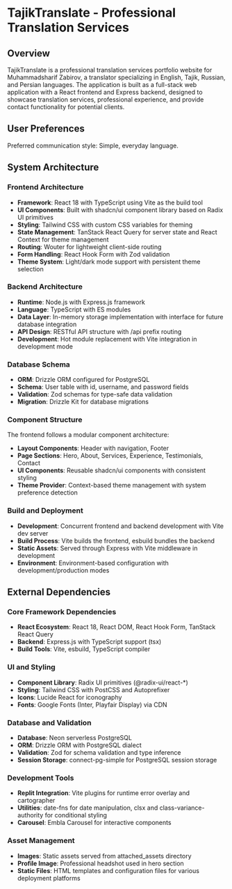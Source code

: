 # TajikTranslate - Professional Translation Services

## Overview

TajikTranslate is a professional translation services portfolio website for Muhammadsharif Zabirov, a translator specializing in English, Tajik, Russian, and Persian languages. The application is built as a full-stack web application with a React frontend and Express backend, designed to showcase translation services, professional experience, and provide contact functionality for potential clients.

## User Preferences

Preferred communication style: Simple, everyday language.

## System Architecture

### Frontend Architecture
- **Framework**: React 18 with TypeScript using Vite as the build tool
- **UI Components**: Built with shadcn/ui component library based on Radix UI primitives
- **Styling**: Tailwind CSS with custom CSS variables for theming
- **State Management**: TanStack React Query for server state and React Context for theme management
- **Routing**: Wouter for lightweight client-side routing
- **Form Handling**: React Hook Form with Zod validation
- **Theme System**: Light/dark mode support with persistent theme selection

### Backend Architecture
- **Runtime**: Node.js with Express.js framework
- **Language**: TypeScript with ES modules
- **Data Layer**: In-memory storage implementation with interface for future database integration
- **API Design**: RESTful API structure with /api prefix routing
- **Development**: Hot module replacement with Vite integration in development mode

### Database Schema
- **ORM**: Drizzle ORM configured for PostgreSQL
- **Schema**: User table with id, username, and password fields
- **Validation**: Zod schemas for type-safe data validation
- **Migration**: Drizzle Kit for database migrations

### Component Structure
The frontend follows a modular component architecture:
- **Layout Components**: Header with navigation, Footer
- **Page Sections**: Hero, About, Services, Experience, Testimonials, Contact
- **UI Components**: Reusable shadcn/ui components with consistent styling
- **Theme Provider**: Context-based theme management with system preference detection

### Build and Deployment
- **Development**: Concurrent frontend and backend development with Vite dev server
- **Build Process**: Vite builds the frontend, esbuild bundles the backend
- **Static Assets**: Served through Express with Vite middleware in development
- **Environment**: Environment-based configuration with development/production modes

## External Dependencies

### Core Framework Dependencies
- **React Ecosystem**: React 18, React DOM, React Hook Form, TanStack React Query
- **Backend**: Express.js with TypeScript support (tsx)
- **Build Tools**: Vite, esbuild, TypeScript compiler

### UI and Styling
- **Component Library**: Radix UI primitives (@radix-ui/react-*)
- **Styling**: Tailwind CSS with PostCSS and Autoprefixer
- **Icons**: Lucide React for iconography
- **Fonts**: Google Fonts (Inter, Playfair Display) via CDN

### Database and Validation
- **Database**: Neon serverless PostgreSQL
- **ORM**: Drizzle ORM with PostgreSQL dialect
- **Validation**: Zod for schema validation and type inference
- **Session Storage**: connect-pg-simple for PostgreSQL session storage

### Development Tools
- **Replit Integration**: Vite plugins for runtime error overlay and cartographer
- **Utilities**: date-fns for date manipulation, clsx and class-variance-authority for conditional styling
- **Carousel**: Embla Carousel for interactive components

### Asset Management
- **Images**: Static assets served from attached_assets directory
- **Profile Image**: Professional headshot used in hero section
- **Static Files**: HTML templates and configuration files for various deployment platforms
